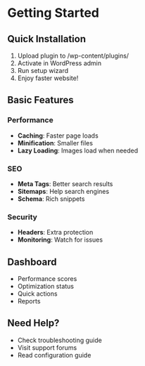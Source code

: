 # Getting Started

## Quick Installation
1. Upload plugin to /wp-content/plugins/
2. Activate in WordPress admin
3. Run setup wizard
4. Enjoy faster website!

## Basic Features

### Performance
- **Caching**: Faster page loads
- **Minification**: Smaller files
- **Lazy Loading**: Images load when needed

### SEO
- **Meta Tags**: Better search results
- **Sitemaps**: Help search engines
- **Schema**: Rich snippets

### Security
- **Headers**: Extra protection
- **Monitoring**: Watch for issues

## Dashboard
- Performance scores
- Optimization status
- Quick actions
- Reports

## Need Help?
- Check troubleshooting guide
- Visit support forums
- Read configuration guide